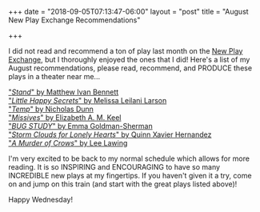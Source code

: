+++
date = "2018-09-05T07:13:47-06:00"
layout = "post"
title = "August New Play Exchange Recommendations"

+++

I did not read and recommend a ton of play last month on the [New Play Exchange](https://newplayexchange.org/dashboard), but I thoroughly enjoyed the ones that I did! Here's a list of my August recommendations, please read, recommend, and PRODUCE these plays in a theater near me...

["*Stand*" by Matthew Ivan Bennett](https://newplayexchange.org/plays/193811/stand)  
["*Little Happy Secrets*" by Melissa Leilani Larson](https://newplayexchange.org/plays/2969/little-happy-secrets)  
["*Temp*" by Nicholas Dunn](https://newplayexchange.org/plays/108748/temp)  
["*Missives*" by Elizabeth A. M. Keel](https://newplayexchange.org/plays/197103/missives)  
["*BUG STUDY*" by Emma Goldman-Sherman](https://newplayexchange.org/plays/28091/bug-study)  
["*Storm Clouds for Lonely Hearts*" by Quinn Xavier Hernandez](https://newplayexchange.org/plays/132316/storm-clouds-lonely-hearts)  
["*A Murder of Crows*" by Lee Lawing](https://newplayexchange.org/plays/199141/murder-crows)  

I'm very excited to be back to my normal schedule which allows for more reading. It is so INSPIRING and ENCOURAGING to have so many INCREDIBLE new plays at my fingertips. If you haven't given it a try, come on and jump on this train (and start with the great plays listed above)!

Happy Wednesday!